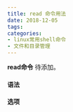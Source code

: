 ```yaml
---
title: read 命令用法
date: 2018-12-05
tags:
categories: 
- linux常用shell命令
- 文件和目录管理
---
```

**read命令** 待添加。
<!-- more --> 
#### **语法**


#### **选项**
